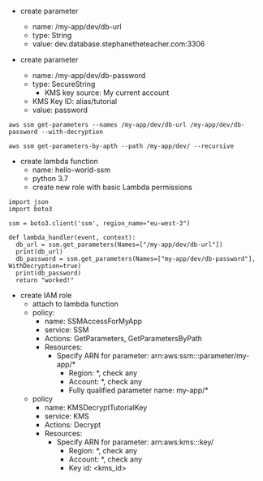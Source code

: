 - create parameter
  - name: /my-app/dev/db-url
  - type: String
  - value: dev.database.stephanetheteacher.com:3306

- create parameter
  - name: /my-app/dev/db-password
  - type: SecureString
    - KMS key source: My current account
  - KMS Key ID: alias/tutorial
  - value: password

```
aws ssm get-parameters --names /my-app/dev/db-url /my-app/dev/db-password --with-decryption

aws ssm get-parameters-by-apth --path /my-app/dev/ --recursive
```

- create lambda function
  - name: hello-world-ssm
  - python 3.7
  - create new role with basic Lambda permissions

```
import json
import boto3

ssm = boto3.client('ssm', region_name="eu-west-3")

def lambda_handler(event, context):
  db_url = ssm.get_parameters(Names=["/my-app/dev/db-url"])
  print(db_url)
  db_password = ssm.get_parameters(Names=["my-app/dev/db-password"], WithDecryption=true)
  print(db_password)
  return "worked!"
```

- create IAM role
  - attach to lambda function
  - policy:
    - name: SSMAccessForMyApp
    - service: SSM
    - Actions: GetParameters, GetParametersByPath
    - Resources:
      - Specify ARN for parameter: arn:aws:ssm:*:*:parameter/my-app/*
        - Region: *, check any
        - Account: *, check any
        - Fully qualified parameter name: my-app/*
  - policy
    - name: KMSDecryptTutorialKey
    - service: KMS
    - Actions: Decrypt
    - Resources:
      - Specify ARN for parameter: arn:aws:kms:*:*:key/
        - Region: *, check any
        - Account: *, check any
        - Key id: <kms_id>

